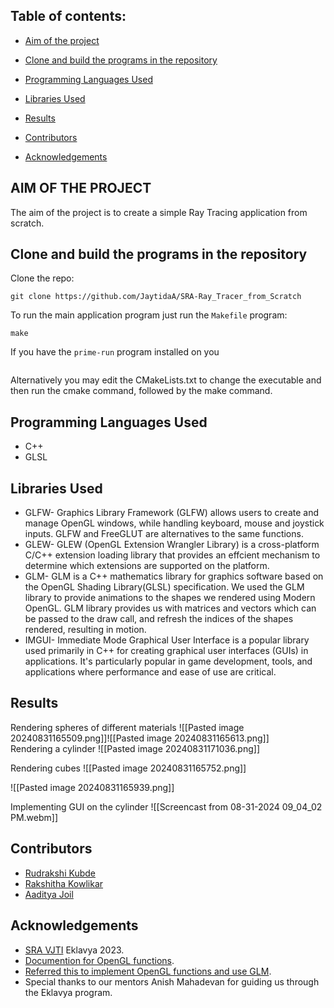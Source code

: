 ## Table of contents:


- [Aim of the project](https://github.com/JaytidaA/SRA-Ray_Tracer_from_Scratch?tab=readme-ov-file#aim-of-the-project)
    
- [Clone and build the programs in the repository](https://github.com/JaytidaA/SRA-Ray_Tracer_from_Scratch/blob/main/README.md#clone-and-build-the-programs-in-the-repository)
    
- [Programming Languages Used](https://github.com/Ritika128/OpenGl-3d-GameEngine#programming-languages-used)
    
- [Libraries Used](https://github.com/Ritika128/OpenGl-3d-GameEngine#libraries-used)
    
- [Results](https://github.com/Ritika128/OpenGl-3d-GameEngine#results)
    
- [Contributors](https://github.com/Ritika128/OpenGl-3d-GameEngine#contributors)
    
- [Acknowledgements](https://github.com/Ritika128/OpenGl-3d-GameEngine#acknowledgements)

## AIM OF THE PROJECT
The aim of the project is to create a simple Ray Tracing application from scratch.

## Clone and build the programs in the repository

[](https://github.com/Ritika128/OpenGl-3d-GameEngine#clone-and-build-the-programs-in-the-repository)

Clone the repo:

```shell
git clone https://github.com/JaytidaA/SRA-Ray_Tracer_from_Scratch
```

To run the main application program just run the `Makefile` program:

```shell
make
```

If you have the `prime-run` program installed on you
```shell
```

Alternatively you may edit the CMakeLists.txt to change the executable and then run the cmake command, followed by the make command.

## Programming Languages Used

[](https://github.com/Ritika128/OpenGl-3d-GameEngine#programming-languages-used)

- C++
- GLSL

## Libraries Used

[](https://github.com/Ritika128/OpenGl-3d-GameEngine#libraries-used)


- GLFW- Graphics Library Framework (GLFW) allows users to create and manage OpenGL windows, while handling keyboard, mouse and joystick inputs. GLFW and FreeGLUT are alternatives to the same functions.
- GLEW- GLEW (OpenGL Extension Wrangler Library) is a cross-platform C/C++ extension loading library that provides an effcient mechanism to determine which extensions are supported on the platform.
- GLM- GLM is a C++ mathematics library for graphics software based on the OpenGL Shading Library(GLSL) specification. We used the GLM library to provide animations to the shapes we rendered using Modern OpenGL. GLM library provides us with matrices and vectors which can be passed to the draw call, and refresh the indices of the shapes rendered, resulting in motion.
- IMGUI- Immediate Mode Graphical User Interface is a popular library used primarily in C++ for creating graphical user interfaces (GUIs) in applications. It's particularly popular in game development, tools, and applications where performance and ease of use are critical.

## Results

Rendering spheres of different materials
![[Pasted image 20240831165509.png]]![[Pasted image 20240831165613.png]]\
Rendering a cylinder
![[Pasted image 20240831171036.png]]


Rendering cubes
![[Pasted image 20240831165752.png]]

![[Pasted image 20240831165939.png]]

Implementing GUI on the cylinder
![[Screencast from 08-31-2024 09_04_02 PM.webm]]

## Contributors

[](https://github.com/Ritika128/OpenGl-3d-GameEngine?tab=readme-ov-file#contributors)

- [Rudrakshi Kubde](https://github.com/RudrakshiKubde)
- [Rakshitha Kowlikar](https://github.com/RakshithaKowlikar)
-  [Aaditya Joil](https://github.com/JaytidaA)

## Acknowledgements

[](https://github.com/Ritika128/OpenGl-3d-GameEngine?tab=readme-ov-file#acknowledgements)

- [SRA VJTI](https://sravjti.in/) Eklavya 2023.
- [Documention for OpenGL functions](https://www.overleaf.com/project/66d1cdc320273d5549621245).
- [Referred this to implement OpenGL functions and use GLM](https://learnopengl.com/).
- Special thanks to our mentors Anish Mahadevan for guiding us through the Eklavya program.

